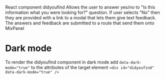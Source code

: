 React component didyoufind 
Allows the user to answer yes/no to "Is this information what you were looking for?" question.
If user selects "No" then they are provided with a link to a modal 
that lets them give text feedback.
The answers and feedback are submitted to a route that send them onto
MixPanel

# Dark mode
To render the didyoufind component in dark mode add ```data-dark-mode="true"``` to the attributes of the target element ```<div id="didyoufind" data-dark-mode="true" />```
